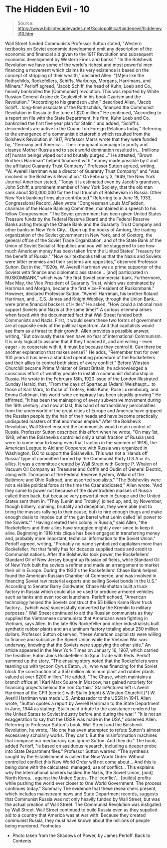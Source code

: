 # The Hidden Evil - 10

> Source: https://www.bibliotecapleyades.net/Sociopolitica/hiddenevil/hiddenevil10.htm

Wall Street funded Communists
Professor Sutton stated,
"Western textbooks on Soviet economic
development omit any description of the economic and financial aid given
to the 1917 Revolution and subsequent economic development by Western
Firms and banks."
"In the Bolshevik Revolution we have some of
the world's richest and most powerful men financing a movement which
claims its very existence is based on the concept of stripping of their
wealth," declared Allen.
"[M]en like the Rothschilds, Rockefellers,
Schiffs, Warburgs, Morgans, Harrimans, and Milners."
Perloff agreed,
"Jacob Schiff, the head of Kuhn, Loeb and
Co., heavily bankrolled the [Communist] revolution. This was reported by
White Russian General Arsine de Goulevitch in his book Czarism and the
Revolution."
"According to his grandson John," described
Allen, "Jacob Schiff... long-time associate of the Rothschilds, financed
the Communist Revolution in Russia to the tune of $20 million."
He continued,
"According to a report on file with the
State Department, his firm, Kuhn Loeb and Co. bankrolled the first five
year plan for Stalin," and added, "Schiff's descendents are active in
the Council on Foreign Relations today."
Referring to the emergence of a communist
dictatorship which resulted from the Bolshevik Revolution in 1917, Professor
Marrs wrote that they were funded by,
"Germany and America... Their repugnant
campaign to purify and cleanse Mother Russia and to seek world
domination resulted in... [millions of] human beings wiped out and
brutally purged..."
He attested,
"Brown Brothers Harriman" helped finance it
with "money made possible by it and the affiliated Guaranty Trust
Company."
Professor Sutton agreed, writing,
"W. Averell Harriman was a director of
Guaranty Trust Company" and "was involved in the Bolshevik Revolution."
On February 3, 1949, the New York
Journal-American stated, "Today it is estimated even by Jacob's grandson,
John Schiff, a prominent member of New York Society, that the old man sank
about $20,000,000 for the final triumph of Bolshevism in Russia. Other New
York banking firms also contributed."
Referring to a June 15, 1933, Congressional Record, Allen wrote "Congressman
Louis McFadden, chairman of the House Banking Committee, maintained in a
speech to his fellow Congressman:
"The Soviet government has been given United
States Treasure funds by the Federal Reserve Board and the Federal
Reserve Banks acting through the Chase Bank and the Guaranty Trust
Company and other banks in New York City...
Open up the books of Amtorg, the trading
organization of the Soviet government in New York, and of Gostorg, the
general office of the Soviet Trade Organization, and of the State Bank
of the Union of Soviet Socialist Republics and you will be staggered to
see how much American money has been taken from the United States'
Treasury for the benefit of Russia."
"Now our textbooks tell us that the Nazis and Soviets were bitter
enemies and their systems are opposites," observed Professor Sutton.
But in the,
"1920s, W. Averell Harriman was a prime
supporter of the Soviets with finance and diplomatic assistance... [and]
participated in RUSKOMBANK," which was "the first Soviet commercial
bank. Furthermore, Max May, the Vice President of Guaranty Trust, which
was dominated by Harriman and Morgan, became the first Vice-President of
Ruskombank."
However, declared Professor Sutton,
"Averell Harriman, his brother Roland
Harriman, and... E.S. James and Knight Woolley, through the Union
Bank... were prime financial backers of Hitler."
He asked,
"How could a rational man support Soviets
and Nazis at the same time?"
A curious dilemma arises when faced with the
documented fact that Wall Street funded both Communists and Nazis.
First, it would seem these two forms of
government are at opposite ends of the political spectrum. And that
capitalists would see them as a threat to their growth.
Allen provides a possible answer, writing,
"But obviously these men have no fear of
international Communism. It is only logical to assume that if they
financed it, and are willing - even eager - to cooperate with it, it
must be because they control it. Can there be another explanation that
makes sense?"
He adds,
"Remember that for over 100 years it has
been a standard operating procedure of the Rockefellers and their allies
to control both sides of every conflict."
Before Winston Churchill became Prime Minister
of Great Britain, he acknowledged a conscious effort of wealthy people to
install a communist dictatorship in Russia.
He wrote in the February 18th, 1920 issue of the
London Illustrated Sunday Herald, that,
"From the days of Spartacus [Adam] Weishaupt...
to those of Karl Marx, to those of Trotsky, Bella Kuhn, Rose Luxembourg,
and Emma Goldman, this world-wide conspiracy has been steadily growing."
He affirmed,
"It has been the mainspring of every
subversive movement during the 19th century; and now at last, this band
of extraordinary personalities from the underworld of the great cities
of Europe and America have gripped the Russian people by the hair of
their heads and have become practically undisputed masters of that
enormous empire."
After the Bolshevik Revolution, Wall Street
ensured the communists would retain control of Russia. Professor Sutton
described this effort when he wrote, "On may 1st, 1918, when the Bolsheviks
controlled only a small fraction of Russia (and were to come near to losing
even that fraction in the summer of 1918), the American League to Aid and
Cooperate with Russia was organized in Washington, D.C to support the
Bolsheviks. This was not a 'Hands off Russia' type of committee formed by
the Communist Party U.S.A or its allies. It was a committee created by Wall
Street with George P. Whalen of Vacuum Oil Company as Treasurer and Coffin
and Oudin of General Electric, along with Thompson of the Federal Reserve
System, Willard of the Baltimore and Ohio Railroad, and assorted
socialists."
"The Bolsheviks were not a visible political force at the time the Czar
abdicated," Allen wrote. "And they came to power not because of the
downtrodden masses of Russia called them back, but because very powerful men
in Europe and the United States sent them in. "They [Lenin and Trotsky]
joined up, and, by November, though bribery, cunning, brutality and
deception, they were able (not to bring the masses rallying to their cause,
but) to hire enough thugs and make enough deals to impose out of the gun
barrel what Lenin called 'all power to the Soviets.'"
"Having created their colony in Russia," said Allen, "the Rockefellers and
their allies have struggled mightily ever since to keep it alive. Beginning
in 1918 this clique has been engaged in transferring money and, probably
more important, technical information to the Soviet Union." Perloff agreed,
writing, "Probably no name symbolized capitalism more than Rockefeller. Yet
that family has for decades supplied trade and credit to Communist nations.
After the Bolsheviks took power, the Rockefellers' Standard Oil of New
Jersey bought up Russian oil fields, while Standard Oil of New York built
the soviets a refiner and made an arrangement to market their oil in Europe.
During the 1920's the Rockefellers' Chase Bank helped found the
American-Russian Chamber of Commerce, and was involved in financing Soviet
raw material exports and selling Soviet bonds in the U.S."
According to Senator Barry Goldwater, Chase Manhattan built a truck factory
in Russia which could also be used to produce armored vehicles such as tanks
and even rocket launchers. Perloff echoed, "American technology helped the
Soviets construct the $5 billion Kama River truck factory... [which was]
successfully converted by the Kremlin to military purposes."
Wall Street continued to aid the Russian communists as they supplied the
Vietnamese communists that Americans were fighting in Vietnam, says Allen.
In the late 60s Rockefeller and other industrialists built synthetic rubber
plants and an aluminum factory totaling about 250 million dollars. Professor
Sutton observed, "these American capitalists were willing to finance and
subsidize the Soviet Union while the Vietnam War was underway, knowing that
the Soviets were supplying the other side."
An article appeared in the New York Times on January 16, 1967, which carried
the headline, Eaton Joins Rockefellers to Spur Trade with Reds. Perloff
summed up the story, "The ensuing story noted that the Rockefellers were
teaming up with tycoon Cyrus Eaton, Jr., who was financing for the Soviet
block the construction of a $50 million aluminum plant and rubber plants
valued at over $200 million." He added, "The Chase, which maintains a branch
office at 1 Karl Marx Square in Moscow, has gained notoriety for financing
projects behind the Iron Curtain."
StalinPictured left is Averill Harriman of the CFR (center) with Stalin
(right) & Winston Churchill.(*) W. Averill Harriman was made U.S. Ambassador
to the USSR in 1941. Allen wrote, "Sutton quotes a report by Averell
Harriman to the State Department in June, 1944 as stating: 'Stalin paid
tribute to the assistance rendered by the United States to Soviet industry
before and during the war.'" "It is not an exaggeration to say that the USSR
was made in the USA," observed Allen.
Referring to Professor Sutton's book, Wall Street and the Bolshevik
Revolution, he wrote, "No one has even attempted to refute Sutton's almost
excessively scholarly works. They can't. But the misinformation machines
that compose our mediacracy can ignore Sutton. And they do." The book, added
Perloff, "is based on assiduous research, including a deeper probe into
State Department files."
Professor Sutton warned,
"The synthesis sought by the Establishment
is called the New World Order. Without controlled conflict this New
World Order will not come about... And this is being done with the
calculated, managed, use of conflict... This explains why the
International bankers backed the Nazis, the Soviet Union, [and] North
Korea... against the United States. The 'conflict'... [builds] profits
while pushing the world ever closer to One World Government. The process
continues today."
Summary
The evidence that these researchers present, which includes mainstream news
and State Department records, suggests that Communist Russia was not only
heavily funded by Wall Street, but was the actual creation of Wall Street.
The Communist Revolution was instigated by Wall
Street. Wall Street continued to build Russia even as they supplied aid to a
country that America was at war with. Because they created communist Russia,
they must have known about the millions of people being murdered.
Footnotes
* Photo taken from the Shadows of Power, by
James Perloff.
Back to Contents
